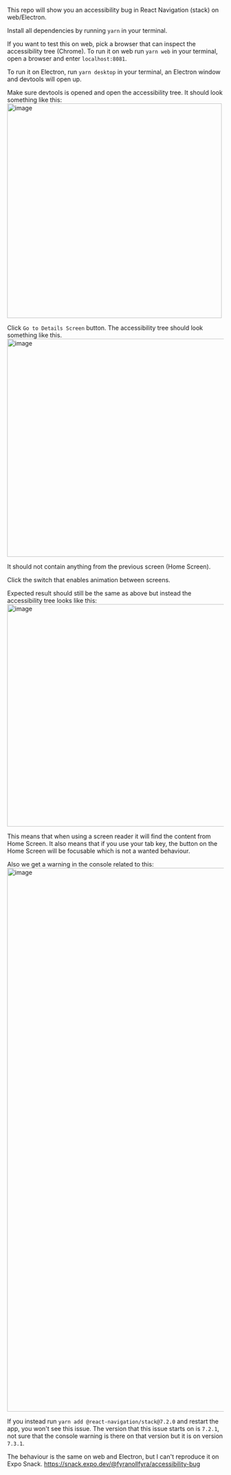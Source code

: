 This repo will show you an accessibility bug in React Navigation (stack) on web/Electron.

Install all dependencies by running `yarn` in your terminal.

If you want to test this on web, pick a browser that can inspect the accessibility tree (Chrome).
To run it on web run `yarn web` in your terminal, open a browser and enter `localhost:8081`.

To run it on Electron, run `yarn desktop` in your terminal, an Electron window and devtools will open up.

Make sure devtools is opened and open the accessibility tree.
It should look something like this:
<img width="499" alt="image" src="https://github.com/user-attachments/assets/ae390cd9-a15a-4fbe-bfec-ddabf6492411" />

Click `Go to Details Screen` button.
The accessibility tree should look something like this.
<img width="507" alt="image" src="https://github.com/user-attachments/assets/b8209897-f86f-4478-9632-f6576d5e045d" />

It should not contain anything from the previous screen (Home Screen).

Click the switch that enables animation between screens.

Expected result should still be the same as above but instead the accessibility tree looks like this:
<img width="517" alt="image" src="https://github.com/user-attachments/assets/bc687f42-d6b6-4888-a3c4-14517b28d669" />

This means that when using a screen reader it will find the content from Home Screen.
It also means that if you use your tab key, the button on the Home Screen will be focusable which is not a wanted behaviour.

Also we get a warning in the console related to this:
<img width="1264" alt="image" src="https://github.com/user-attachments/assets/d5a11ca2-dff1-4213-b929-64f4cf4ff95a" />

If you instead run `yarn add @react-navigation/stack@7.2.0` and restart the app, you won't see this issue.
The version that this issue starts on is `7.2.1`, not sure that the console warning is there on that version but it is on version `7.3.1`.

The behaviour is the same on web and Electron, but I can't reproduce it on Expo Snack.
https://snack.expo.dev/@fyranollfyra/accessibility-bug


















